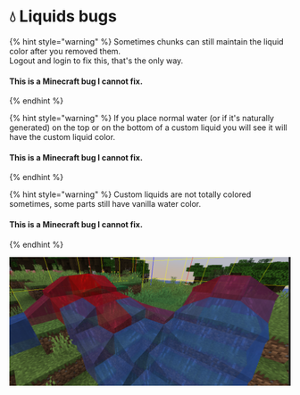 # 💧 Liquids bugs

{% hint style="warning" %}
Sometimes chunks can still maintain the liquid color after you removed them.\
Logout and login to fix this, that's the only way.

#### **This is a Minecraft bug I cannot fix.**
{% endhint %}

{% hint style="warning" %}
If you place normal water (or if it's naturally generated) on the top or on the bottom of a custom liquid you will see it will have the custom liquid color.

#### **This is a Minecraft bug I cannot fix.**
{% endhint %}

{% hint style="warning" %}
Custom liquids are not totally colored sometimes, some parts still have vanilla water color.

#### **This is a Minecraft bug I cannot fix.**
{% endhint %}

![](<../.gitbook/assets/immagine (14) (1) (2) (3) (3) (4) (4) (5) (7) (8) (3) (1) (1) (1) (1) (1) (1) (1) (1) (1) (1) (1) (10) (6).png>)
